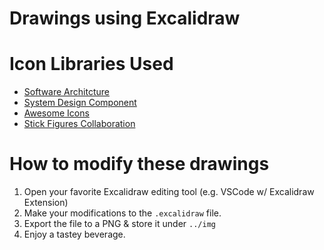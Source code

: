 # Drawings using Excalidraw

# Icon Libraries Used
- [Software Architcture](https://libraries.excalidraw.com/?theme=light&sort=downloadsTotal#youritjang-software-architecture)
- [System Design Component](https://libraries.excalidraw.com/?theme=light&sort=downloadsTotal#rohanp-system-design)
- [Awesome Icons](https://libraries.excalidraw.com/?theme=light&sort=downloadsTotal#ferminrp-awesome-icons)
- [Stick Figures Collaboration](https://libraries.excalidraw.com/?theme=light&sort=downloadsTotal#gianpaima-stick-figures-collaboration)

# How to modify these drawings
1. Open your favorite Excalidraw editing tool (e.g. VSCode w/ Excalidraw Extension)
2. Make your modifications to the `.excalidraw` file.
3. Export the file to a PNG & store it under `../img`
4. Enjoy a tastey beverage.